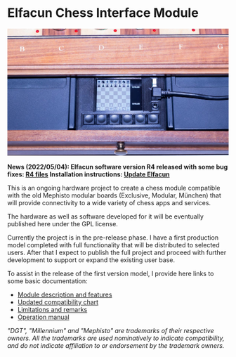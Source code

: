 # Elfacun Chess Interface Module

![Elfacun](./images/pic6.jpg)

__News (2022/05/04): Elfacun software version R4 released with some bug fixes: [R4 files](https://github.com/inmbolmie/elfacun/releases/tag/R4)
Installation instructions: [Update Elfacun](./MANUAL.md#update-elfacun-software)__

This is an ongoing hardware project to create a chess module compatible with the old Mephisto modular boards (Exclusive, Modular, München) that will provide connectivity to a wide variety of chess apps and services.

The hardware as well as software developed for it will be eventually published here under the GPL license.

Currently the project is in the pre-release phase. I have a first production model completed with full functionality that will be distributed to selected users. After that I expect to publish the full project and proceed with further development to support or expand the existing user base.

To assist in the release of the first version model, I provide here links to some basic documentation:

* [Module description and features](./DESCRIPTION.md)
* [Updated compatibility chart](./COMPATIBILITY.md)
* [Limitations and remarks](./LIMITATIONS.md)
* [Operation manual](./MANUAL.md)



_"DGT", "Millennium" and "Mephisto" are trademarks of their respective owners.
All the trademarks are used nominatively to indicate compatibility, and do not indicate affiliation to or endorsement by the trademark owners._
